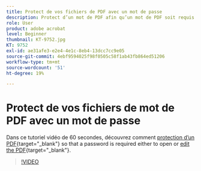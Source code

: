 ```yaml
---
title: Protect de vos fichiers de PDF avec un mot de passe
description: Protect d’un mot de PDF afin qu’un mot de PDF soit requis pour son ouverture ou sa modification
role: User
product: adobe acrobat
level: Beginner
thumbnail: KT-9752.jpg
KT: 9752
exl-id: ae31afe3-e2e4-4e1c-8eb4-13dcc7cc9e05
source-git-commit: 4ebf9594025f98f0505c58f1ab43fb864ed51206
workflow-type: tm+mt
source-wordcount: '51'
ht-degree: 19%

---
```


# Protect de vos fichiers de mot de PDF avec un mot de passe

Dans ce tutoriel vidéo de 60 secondes, découvrez comment [protection d’un PDF](https://www.adobe.com/fr/acrobat/online/password-protect-pdf.html){target="_blank"} so that a password is required either to open or [edit the PDF](https://www.adobe.com/fr/acrobat/online/pdf-editor.html){target="_blank"}.

>[!VIDEO](https://video.tv.adobe.com/v/340075?quality=12&learn=on&hidetitle=true)
